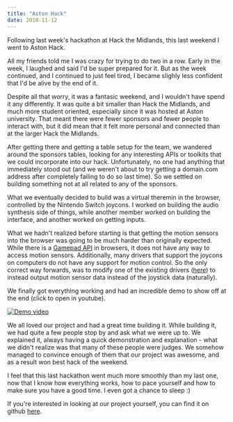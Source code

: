 ```yaml
---
title: "Aston Hack"
date: 2018-11-12
---
```


Following last week's hackathon at Hack the Midlands, this last weekend I went
to Aston Hack.

All my friends told me I was crazy for trying to do two in a row. Early in the
week, I laughed and said I'd be super prepared for it. But as the week
continued, and I continued to just feel tired, I became slighly less confident
that I'd be alive by the end of it.

Despite all that worry, it was a fantasic weekend, and I wouldn't have spend it
any differently. It was quite a bit smaller than Hack the Midlands, and much
more student oriented, especially since it was hosted at Aston university. That
meant there were fewer sponsors and fewer people to interact with, but it did
mean that it felt more personal and connected than at the larger Hack the
Midlands.

After getting there and getting a table setup for the team, we wandered around
the sponsors tables, looking for any interesting APIs or toolkits that we could
incorporate into our hack. Unfortunately, no one had anything that immediately
stood out (and we weren't about to try getting a domain.com address after
completely failing to do so last time). So we settled on building something not
at all related to any of the sponsors.

What we eventually decided to build was a virtual theremin in the browser,
controlled by the Nintendo Switch joycons. I worked on building the audio
synthesis side of things, while another member worked on building the
interface, and another worked on getting inputs.

What we hadn't realized before starting is that getting the motion sensors into
the browser was going to be much harder than originally expected. While there
is a [Gamepad API][gamepad api] in browsers, it does not have any way to access
motion sensors. Additionally, many drivers that support the joycons on
computers do not have any support for motion control. So the only correct way
forwards, was to modify one of the existing drivers ([here][joycon driver]) to
instead output motion sensor data instead of the joystick data (naturally).

We finally got everything working and had an incredible demo to show off at the
end (click to open in youtube).

[![Demo video][demo video thumbnail]][demo video]

We all loved our project and had a great time building it. While building it,
we had quite a few people stop by and ask what we were up to. We explained it,
always having a quick demonstration and explanation - what we didn't realize
was that many of these people were judges. We somehow managed to convince
enough of them that our project was awesome, and as a result won best hack of
the weekend.

I feel that this last hackathon went much more smoothly than my last one, now
that I know how everything works, how to pace yourself and how to make sure you
have a good time. I even got a chance to sleep :)

If you're interested in looking at our project yourself, you can find it on
github [here][project link].

[aston hack]: https://astonhack.co.uk/
[gamepad api]: https://developer.mozilla.org/en-US/docs/Web/API/Gamepad_API/Using_the_Gamepad_API
[joycon driver]: https://github.com/riking/joycon
[demo video]: https://www.youtube.com/watch?v=rGMdvvvoX68
[demo video thumbnail]: https://img.youtube.com/vi/rGMdvvvoX68/0.jpg
[project link]: https://github.com/wrussell1999/aston-hack-2018

